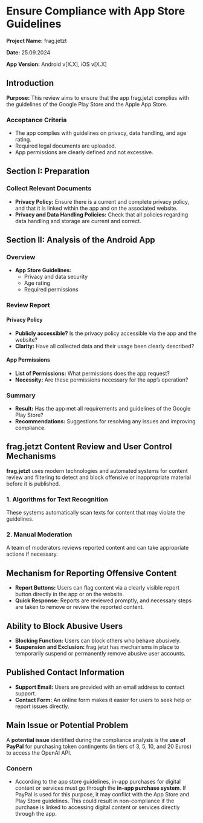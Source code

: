 # Ensure Compliance with App Store Guidelines

**Project Name:** frag.jetzt

**Date:** 25.09.2024

**App Version:** Android v[X.X], iOS v[X.X]

## Introduction

**Purpose:** This review aims to ensure that the app frag.jetzt complies with the guidelines of the Google Play Store and the Apple App Store.

### Acceptance Criteria

- The app complies with guidelines on privacy, data handling, and age rating.
- Required legal documents are uploaded.
- App permissions are clearly defined and not excessive.

## Section I: Preparation

### Collect Relevant Documents

- **Privacy Policy:** Ensure there is a current and complete privacy policy, and that it is linked within the app and on the associated website.
- **Privacy and Data Handling Policies:** Check that all policies regarding data handling and storage are current and correct.

## Section II: Analysis of the Android App

### Overview

- **App Store Guidelines:**
  - Privacy and data security
  - Age rating
  - Required permissions

### Review Report

#### Privacy Policy

- **Publicly accessible?** Is the privacy policy accessible via the app and the website?
- **Clarity:** Have all collected data and their usage been clearly described?

#### App Permissions

- **List of Permissions:** What permissions does the app request?
- **Necessity:** Are these permissions necessary for the app’s operation?

### Summary

- **Result:** Has the app met all requirements and guidelines of the Google Play Store?
- **Recommendations:** Suggestions for resolving any issues and improving compliance.

## frag.jetzt Content Review and User Control Mechanisms

**frag.jetzt** uses modern technologies and automated systems for content review and filtering to detect and block offensive or inappropriate material before it is published.

### 1. Algorithms for Text Recognition

These systems automatically scan texts for content that may violate the guidelines.

### 2. Manual Moderation

A team of moderators reviews reported content and can take appropriate actions if necessary.

## Mechanism for Reporting Offensive Content

- **Report Buttons:** Users can flag content via a clearly visible report button directly in the app or on the website.
- **Quick Response:** Reports are reviewed promptly, and necessary steps are taken to remove or review the reported content.

## Ability to Block Abusive Users

- **Blocking Function:** Users can block others who behave abusively.
- **Suspension and Exclusion:** frag.jetzt has mechanisms in place to temporarily suspend or permanently remove abusive user accounts.

## Published Contact Information

- **Support Email:** Users are provided with an email address to contact support.
- **Contact Form:** An online form makes it easier for users to seek help or report issues directly.

## Main Issue or Potential Problem

A **potential issue** identified during the compliance analysis is the **use of PayPal** for purchasing token contingents (in tiers of 3, 5, 10, and 20 Euros) to access the OpenAI API.

### Concern

- According to the app store guidelines, in-app purchases for digital content or services must go through the **in-app purchase system**. If PayPal is used for this purpose, it may conflict with the App Store and Play Store guidelines. This could result in non-compliance if the purchase is linked to accessing digital content or services directly through the app.
